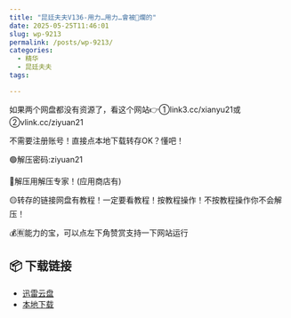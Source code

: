 ```yaml
---
title: "昆廷夫夫V136-用力…用力…會被🌿爛的"
date: 2025-05-25T11:46:01
slug: wp-9213
permalink: /posts/wp-9213/
categories:
  - 精华
  - 昆廷夫夫
tags:

---
```


如果两个网盘都没有资源了，看这个网站👉①link3.cc/xianyu21或②vlink.cc/ziyuan21

不需要注册账号！直接点本地下载转存OK？懂吧！

🟢解压密码:ziyuan21

🔵解压用解压专家！(应用商店有)

🟡转存的链接网盘有教程！一定要看教程！按教程操作！不按教程操作你不会解压！

💰🈶能力的宝，可以点左下角赞赏支持一下网站运行

## 📦 下载链接
- [迅雷云盘](https://blziyuan21.com/pay-download/9213?key=d202beb333&down_id=0)
- [本地下载](https://blziyuan21.com/pay-download/9213?key=d202beb333&down_id=1)

